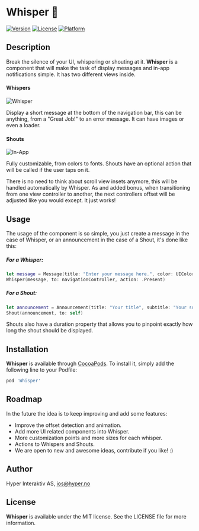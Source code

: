 # Whisper :leaves:

[![Version](https://img.shields.io/cocoapods/v/Whisper.svg?style=flat)](http://cocoadocs.org/docsets/Whisper)
[![License](https://img.shields.io/cocoapods/l/Whisper.svg?style=flat)](http://cocoadocs.org/docsets/Whisper)
[![Platform](https://img.shields.io/cocoapods/p/Whisper.svg?style=flat)](http://cocoadocs.org/docsets/Whisper)

## Description

Break the silence of your UI, whispering or shouting at it. **Whisper** is a component that will make the task of display messages and in-app notifications simple. It has two different views inside.

#### Whispers

![Whisper](https://github.com/hyperoslo/Whisper/blob/feature/README/Resources/permanent-whisper.png)

Display a short message at the bottom of the navigation bar, this can be anything, from a "Great Job!" to an error message. It can have images or even a loader.

#### Shouts

![In-App](https://github.com/hyperoslo/Whisper/blob/feature/README/Resources/in-app-notification.png)

Fully customizable, from colors to fonts. Shouts have an optional action that will be called if the user taps on it.

There is no need to think about scroll view insets anymore, this will be handled automatically by Whisper. As and added bonus, when transitioning from one view controller to another, the next controllers offset will be adjusted like you would except. It just works!

## Usage

The usage of the component is so simple, you just create a message in the case of Whisper, or an announcement in the case of a Shout, it's done like this:

##### For a Whisper:

```swift
let message = Message(title: "Enter your message here.", color: UIColor.redColor())
Whisper(message, to: navigationController, action: .Present)
```

##### For a Shout:

```swift
let announcement = Announcement(title: "Your title", subtitle: "Your subtitle", image: UIImage(named: "avatar"))
Shout(announcement, to: self)
```

Shouts also have a duration property that allows you to pinpoint exactly how long the shout should be displayed.

## Installation

**Whisper** is available through [CocoaPods](http://cocoapods.org). To install
it, simply add the following line to your Podfile:

```ruby
pod 'Whisper'
```

## Roadmap

In the future the idea is to keep improving and add some features:

- Improve the offset detection and animation.
- Add more UI related components into Whisper.
- More customization points and more sizes for each whisper.
- Actions to Whispers and Shouts.
- We are open to new and awesome ideas, contribute if you like! :)

## Author

Hyper Interaktiv AS, ios@hyper.no

## License

**Whisper** is available under the MIT license. See the LICENSE file for more information.

